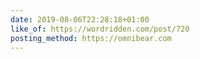```yaml
---
date: 2019-08-06T22:28:18+01:00
like_of: https://wordridden.com/post/720
posting_method: https://omnibear.com
---
```

